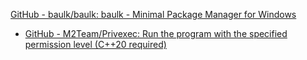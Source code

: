 [GitHub - baulk/baulk: baulk - Minimal Package Manager for Windows](https://github.com/baulk/baulk)

- [GitHub - M2Team/Privexec: Run the program with the specified permission level (C++20 required)](https://github.com/M2Team/Privexec)
